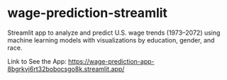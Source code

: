 # wage-prediction-streamlit
Streamlit app to analyze and predict U.S. wage trends (1973–2072) using machine learning models with visualizations by education, gender, and race.

Link to See the App: https://wage-prediction-app-8bgrkvj6rt32bobocsgo8k.streamlit.app/
